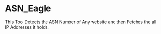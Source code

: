 # ASN_Eagle
This Tool Detects the ASN Number of Any website and then Fetches the all IP Addresses it holds.
